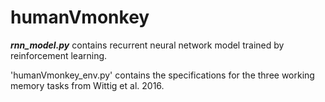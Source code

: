 # humanVmonkey

***rnn_model.py*** contains recurrent neural network model trained by reinforcement learning.  

'humanVmonkey_env.py' contains the specifications for the three working memory tasks from Wittig et al. 2016.
